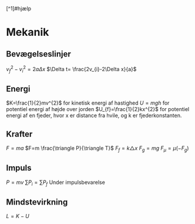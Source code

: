 [^1]#hjælp 
# Mekanik
## Bevægelseslinjer
$v_{f}^{2}-v_{i}^{2}=2a \Delta x$ 
$\Delta t= \frac{2v_{i}-2\Delta x}{a}$

## Energi
$K=\frac{1}{2}mv^{2}$ for kinetisk energi af hastighed
$U=mgh$ for potentiel energi af højde over jorden
$U_{f}=\frac{1}{2}kx^{2}$ for potentiel energi af en fjeder, hvor x er distance fra hvile, og k er fjederkonstanten.

## Krafter
$F=ma$
$F=m \frac{\triangle P}{\triangle T}$
$F_{f}=k \triangle x$ 
$F_{g}=mg$
$F_{\mu}=\mu (-F_{g})$

## Impuls
$P=mv$
$\sum P_{i}=\sum P_{f}$ Under impulsbevarelse


## Mindstevirkning
$L=K-U$
